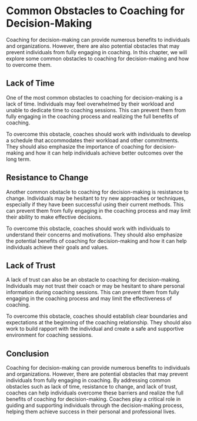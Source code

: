 Common Obstacles to Coaching for Decision-Making
=================================================================================================================

Coaching for decision-making can provide numerous benefits to individuals and organizations. However, there are also potential obstacles that may prevent individuals from fully engaging in coaching. In this chapter, we will explore some common obstacles to coaching for decision-making and how to overcome them.

Lack of Time
------------

One of the most common obstacles to coaching for decision-making is a lack of time. Individuals may feel overwhelmed by their workload and unable to dedicate time to coaching sessions. This can prevent them from fully engaging in the coaching process and realizing the full benefits of coaching.

To overcome this obstacle, coaches should work with individuals to develop a schedule that accommodates their workload and other commitments. They should also emphasize the importance of coaching for decision-making and how it can help individuals achieve better outcomes over the long term.

Resistance to Change
--------------------

Another common obstacle to coaching for decision-making is resistance to change. Individuals may be hesitant to try new approaches or techniques, especially if they have been successful using their current methods. This can prevent them from fully engaging in the coaching process and may limit their ability to make effective decisions.

To overcome this obstacle, coaches should work with individuals to understand their concerns and motivations. They should also emphasize the potential benefits of coaching for decision-making and how it can help individuals achieve their goals and values.

Lack of Trust
-------------

A lack of trust can also be an obstacle to coaching for decision-making. Individuals may not trust their coach or may be hesitant to share personal information during coaching sessions. This can prevent them from fully engaging in the coaching process and may limit the effectiveness of coaching.

To overcome this obstacle, coaches should establish clear boundaries and expectations at the beginning of the coaching relationship. They should also work to build rapport with the individual and create a safe and supportive environment for coaching sessions.

Conclusion
----------

Coaching for decision-making can provide numerous benefits to individuals and organizations. However, there are potential obstacles that may prevent individuals from fully engaging in coaching. By addressing common obstacles such as lack of time, resistance to change, and lack of trust, coaches can help individuals overcome these barriers and realize the full benefits of coaching for decision-making. Coaches play a critical role in guiding and supporting individuals through the decision-making process, helping them achieve success in their personal and professional lives.
